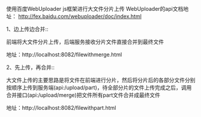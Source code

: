 使用百度WebUploader js框架进行大文件分片上传
WebUploader的api文档地址： http://fex.baidu.com/webuploader/doc/index.html

1、边上传边合并::

前端将大文件分片上传，后端服务接收分片文件直接合并到最终文件

地址：http://localhost:8082/filewithmerge.html

2、先上传，再合并::

大文件上传的主要思路是将文件在前端进行分片，然后将分片后的各部分文件分别按顺序上传到服务端(api:/upload/part)，待全部分片的文件上传完成之后，调用合并接口(api:/upload/merge)把文件所有part文件合并成最终文件

地址：http://localhost:8082/filewithpart.html
